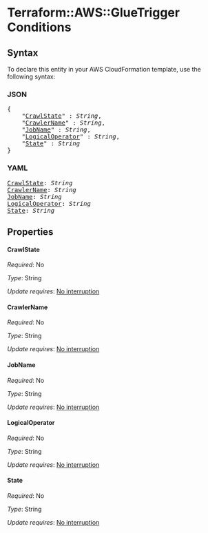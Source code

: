 # Terraform::AWS::GlueTrigger Conditions

## Syntax

To declare this entity in your AWS CloudFormation template, use the following syntax:

### JSON

<pre>
{
    "<a href="#crawlstate" title="CrawlState">CrawlState</a>" : <i>String</i>,
    "<a href="#crawlername" title="CrawlerName">CrawlerName</a>" : <i>String</i>,
    "<a href="#jobname" title="JobName">JobName</a>" : <i>String</i>,
    "<a href="#logicaloperator" title="LogicalOperator">LogicalOperator</a>" : <i>String</i>,
    "<a href="#state" title="State">State</a>" : <i>String</i>
}
</pre>

### YAML

<pre>
<a href="#crawlstate" title="CrawlState">CrawlState</a>: <i>String</i>
<a href="#crawlername" title="CrawlerName">CrawlerName</a>: <i>String</i>
<a href="#jobname" title="JobName">JobName</a>: <i>String</i>
<a href="#logicaloperator" title="LogicalOperator">LogicalOperator</a>: <i>String</i>
<a href="#state" title="State">State</a>: <i>String</i>
</pre>

## Properties

#### CrawlState

_Required_: No

_Type_: String

_Update requires_: [No interruption](https://docs.aws.amazon.com/AWSCloudFormation/latest/UserGuide/using-cfn-updating-stacks-update-behaviors.html#update-no-interrupt)

#### CrawlerName

_Required_: No

_Type_: String

_Update requires_: [No interruption](https://docs.aws.amazon.com/AWSCloudFormation/latest/UserGuide/using-cfn-updating-stacks-update-behaviors.html#update-no-interrupt)

#### JobName

_Required_: No

_Type_: String

_Update requires_: [No interruption](https://docs.aws.amazon.com/AWSCloudFormation/latest/UserGuide/using-cfn-updating-stacks-update-behaviors.html#update-no-interrupt)

#### LogicalOperator

_Required_: No

_Type_: String

_Update requires_: [No interruption](https://docs.aws.amazon.com/AWSCloudFormation/latest/UserGuide/using-cfn-updating-stacks-update-behaviors.html#update-no-interrupt)

#### State

_Required_: No

_Type_: String

_Update requires_: [No interruption](https://docs.aws.amazon.com/AWSCloudFormation/latest/UserGuide/using-cfn-updating-stacks-update-behaviors.html#update-no-interrupt)

